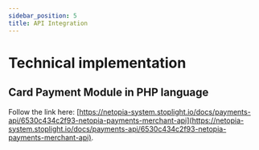 ```yaml
---
sidebar_position: 5
title: API Integration
---
```


# Technical implementation

## Card Payment Module in PHP language
Follow the link here: [https://netopia-system.stoplight.io/docs/payments-api/6530c434c2f93-netopia-payments-merchant-api](https://netopia-system.stoplight.io/docs/payments-api/6530c434c2f93-netopia-payments-merchant-api).

